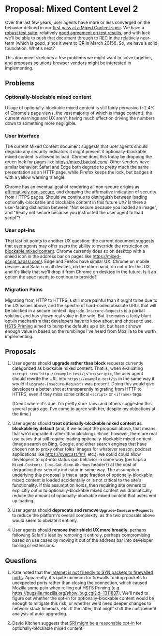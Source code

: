 # Proposal: Mixed Content Level 2

Over the last few years, user agents have more or less converged on the behavior defined in our
[first pass at a Mixed Content spec](https://w3c.github.io/webappsec-mixed-content/). We have a
[robust test suite](https://github.com/w3c/web-platform-tests/tree/master/mixed-content), relatively
[good agreement on test results](https://wpt.fyi/mixed-content), and with luck we'll be able to push
that document through to REC in the relatively near-term (which is good, since it went to CR in
March 2015!). So, we have a solid foundation. What's next?

This document sketches a few problems we might want to solve together, and proposes solutions
browser vendors might be interested in implementing.

## Problems

### Optionally-blockable mixed content

Usage of optionally-blockable mixed content is still fairly pervasive (~2.4% of Chrome's page views,
the vast majority of which is image content); the current warnings and UX aren't having much effect
on driving the numbers down to something more negligible.

### User Interface

The current Mixed Content document suggests that user agents should degrade any security indicators
it might present if optionally-blockable mixed content is allowed to load. Chrome does this today by
dropping the green lock for pages like <https://mixed.badssl.com/>. Other vendors have similar
behavior: Safari and Edge both degrade to pretty much the same presentation as an HTTP page, while
Firefox keeps the lock, but badges it with a yellow warning triangle.

Chrome has an eventual goal of rendering all non-secure origins as [affirmatively
non-secure](https://www.chromium.org/Home/chromium-security/marking-http-as-non-secure), and
dropping the affirmative indication of security from HTTPS pages. Should we continue to distinguish
between loading optionally-blockable and blockable content in this future UX? Is there a user-facing
distinction between "Not secure because you loaded an image", and "Really not secure because you
instructed the user agent to load script"?

### User opt-ins

That last bit points to another UX question: the current document suggests that user agents may
offer users the ability to [override the restriction on blockable mixed
content](https://w3c.github.io/webappsec-mixed-content/#requirements-user-controls). Chrome
currently does so on desktop with a shield icon in the address bar on pages like
<https://mixed-script.badssl.com/>. Edge and Firefox have similar UX. Chrome on mobile devices and
Safari on all devices, on the other hand, do not offer this UX, and it's likely that we'll drop
it from Chrome on desktop in the future. Is it an option the spec needs to continue to provide?

### Migration Pains

Migrating from HTTP to HTTPS is still more painful than it ought to be due to the UX issues above,
and the spectre of hard-coded absolute URLs that will be blocked in a secure context.
`Upgrade-Insecure-Requests` is a partial solution, and has shown real value in the wild. But it
remains a fairly blunt opt-in mechanism that developers have to know about and choose to use. [HSTS
Priming](https://wicg.github.io/hsts-priming/) aimed to bump the defaults up a bit, but hasn't shown
enough value in based on the rumblings I've heard from Mozilla to be worth implementing.

## Proposals

1.  User agents should **upgrade rather than block** requests currently categorized as blockable
    mixed content. That is, when evaluating `<script src="http://example.test/js"></script>`, the
    user agent should rewrite the URL into `https://example.test/js` in the same way it would if
    `Upgrade-Insecure-Requests` was present. Doing this would give developers a better shot at
    transparently migrating from HTTP to HTTPS, even if they miss some critical `<script>` or
    `<iframe>` tags.
    
    (Credit where it's due: I'm pretty sure Tanvi and others suggested this several years ago. I've
    come to agree with her, despite my objections at the time.)


2.  User agents should **treat optionally-blockable mixed content as blockable by default** (and, if
    we accept the proposal above, that means that we'd upgrade it rather than blocking). Since,
    however, there are real use cases that still require loading optionally-blockable mixed content
    (image search on Bing, Google, and other search engines that have chosen not to proxy other
    folks' images for whatever reason; podcast applications like <https://overcast.fm/>; etc.), we
    could could allow developers to opt-into status quo behavior in some way (perhaps a
    `Mixed-Content: I-ve-Got-Some-Oh-Noes` header?) at the cost of degrading their security
    indicator in some way. The assumption underlying this proposal is that a large fraction of
    optionally-blockable mixed content is loaded accidentally or is not critical to the site's
    functionality. If this assumption holds, then requiring site owners to explicitly opt in to
    optionally-blockable mixed content will dramatically reduce the amount of optionally-blockable
    mixed content that users end up loading.

3.  User agents should **deprecate and remove `Upgrade-Insecure-Requests`** to reduce the platform's
    overall complexity, as the two proposals above would seem to obviate it entirely.

4.  User agents should **remove their shield UX more broadly**, perhaps following Safari's lead by
    removing it entirely, perhaps compromising based on use cases by moving it out of the address
    bar into developer tooling or extensions.

## Questions

1.  Kate noted that the [internet is not friendly to SYN packets to firewalled
    ports](https://twitter.com/sigkate/status/923836727680147456). Apparently, it's quite common
    for firewalls to drop packets to unexpected ports rather than closing the connection, which
    caused Mozilla some pain when rolling out HSTS Priming (e.g.
    <https://bugzilla.mozilla.org/show_bug.cgi?id=1311807>). We'll need to figure out whether the
    opt-in for optionally-blockable content would be enough to mitigate this risk, or whether we'd
    need deeper changes to network stack timeouts, etc. If the latter, that might shift the
    cost/benefit analysis of auto-upgrading.

2.  David Kitchen suggests that [SRI might be a reasonable
    opt-in](https://twitter.com/buro9/status/923840947959496705) for optionally-blockable mixed
    content.

